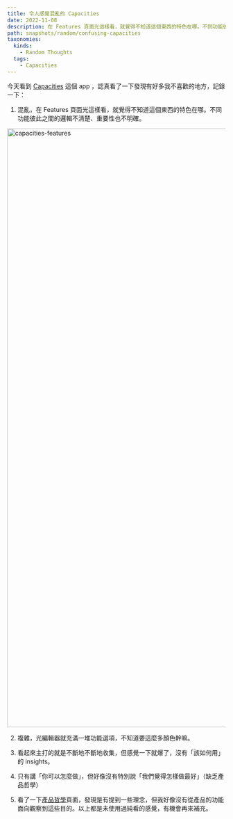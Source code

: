 ```yaml
---
title: 令人感覺混亂的 Capacities
date: 2022-11-08
description: 在 Features 頁面光這樣看，就覺得不知道這個東西的特色在哪。不同功能彼此之間的邏輯不清楚、重要性也不明確。
path: snapshots/random/confusing-capacities
taxonomies:
  kinds: 
    - Random Thoughts
  tags: 
    - Capacities
---
```


今天看到 [Capacities](https://capacities.io/) 這個 app ，認真看了一下發現有好多我不喜歡的地方，記錄一下：

1. 混亂，在 Features 頁面光這樣看，就覺得不知道這個東西的特色在哪。不同功能彼此之間的邏輯不清楚、重要性也不明確。

<a href="https://pinchlime-screenshots.s3.ap-northeast-1.amazonaws.com/capacities-features_lGyPZy.webp" data-fancybox data-caption="capacities-features">
  <img src="https://pinchlime-screenshots.s3.ap-northeast-1.amazonaws.com/capacities-features_lGyPZy.webp" loading="lazy" width="1024" height="1378" alt="capacities-features" align="center" />
</a>

2. 複雜，光編輯器就充滿一堆功能選項，不知道要這麼多顏色幹嘛。

3. 看起來主打的就是不斷地不斷地收集，但感覺一下就爆了，沒有「該如何用」的 insights。

4. 只有講「你可以怎麼做」，但好像沒有特別說「我們覺得怎樣做最好」（缺乏產品哲學）

5. 看了一下[產品哲學](https://capacities.io/about/manifesto)頁面，發現是有提到一些理念，但我好像沒有從產品的功能面向觀察到這些目的。以上都是未使用過純看的感覺，有機會再來補充。
